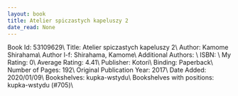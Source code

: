 ```yaml
---
layout: book
title: Atelier spiczastych kapeluszy 2
date_read: None
---
```


Book Id: 53109629\ 
Title: Atelier spiczastych kapeluszy 2\ 
Author: Kamome Shirahama\ 
Author l-f: Shirahama, Kamome\ 
Additional Authors: \ 
ISBN: \ 
My Rating: 0\ 
Average Rating: 4.41\ 
Publisher: Kotori\ 
Binding: Paperback\ 
Number of Pages: 192\ 
Original Publication Year: 2017\ 
Date Added: 2020/01/09\ 
Bookshelves: kupka-wstydu\ 
Bookshelves with positions: kupka-wstydu (#705)\ 


